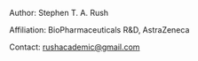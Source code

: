 Author: Stephen T. A. Rush

Affiliation: BioPharmaceuticals R&D, AstraZeneca

Contact: rushacademic@gmail.com
